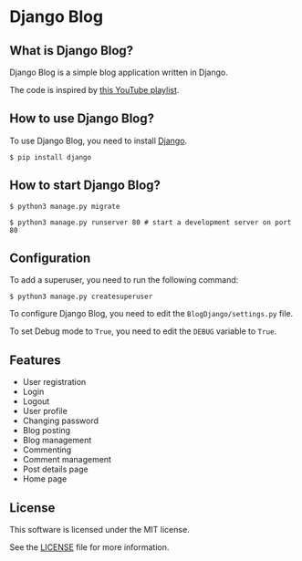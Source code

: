 # Django Blog

## What is Django Blog?

Django Blog is a simple blog application written in Django.

The code is inspired
by [this YouTube playlist](https://www.youtube.com/playlist?list=PLCC34OHNcOtr025c1kHSPrnP18YPB-NFi).

## How to use Django Blog?

To use Django Blog, you need to install [Django](https://www.djangoproject.com/).

    $ pip install django

## How to start Django Blog?

    $ python3 manage.py migrate

    $ python3 manage.py runserver 80 # start a development server on port 80

## Configuration

To add a superuser, you need to run the following command:

    $ python3 manage.py createsuperuser

To configure Django Blog, you need to edit the `BlogDjango/settings.py` file.

To set Debug mode to `True`, you need to edit the `DEBUG` variable to `True`.

## Features

* User registration
* Login
* Logout
* User profile
* Changing password
* Blog posting
* Blog management
* Commenting
* Comment management
* Post details page
* Home page

## License

This software is licensed under the MIT license.

See the [LICENSE](LICENCE) file for more information.
